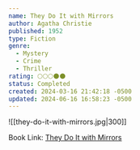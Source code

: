```yaml
---
name: They Do It with Mirrors
author: Agatha Christie
published: 1952
type: Fiction
genre:
  - Mystery
  - Crime
  - Thriller
rating: 🌕🌕🌕🌑🌑
status: Completed
created: 2024-03-16 21:42:18 -0500
updated: 2024-06-16 16:58:23 -0500
---
```


![[they-do-it-with-mirrors.jpg|300]]

Book Link: [They Do It with Mirrors](https://www.goodreads.com/book/show/68930.They_Do_It_With_Mirrors)
